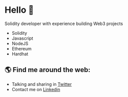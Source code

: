 # Hello 🐺 

Solidity developer with experience building Web3 projects

- Solidity
- Javascript
- NodeJS
- Ethereum
- Hardhat



## 🌎 Find me around the web:
- Talking and sharing in <a href="https://twitter.com/0xefrain">Twitter</a>
- Contact me on <a href="https://www.linkedin.com/in/efraincuello/">Linkedin</a>



